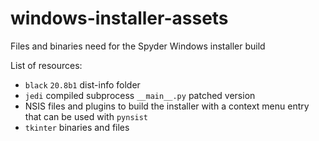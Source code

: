 # windows-installer-assets

Files and binaries need for the Spyder Windows installer build

List of resources:

* `black` `20.8b1` dist-info folder
* `jedi` compiled subprocess `__main__.py` patched version
* NSIS files and plugins to build the installer with a context menu entry that can be used with `pynsist`
* `tkinter` binaries and files
